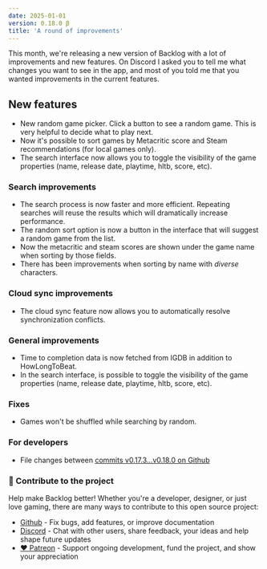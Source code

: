 ```yaml
---
date: 2025-01-01
version: 0.18.0 β
title: 'A round of improvements'
---
```


This month, we're releasing a new version of Backlog with a lot of improvements and new features.
On Discord I asked you to tell me what changes you want to see in the app, and most of you told me that you wanted improvements in the current features.

## New features
- New random game picker. Click a button to see a random game. This is very helpful to decide what to play next.
- Now it's possible to sort games by Metacritic score and Steam recommendations (for local games only).
- The search interface now allows you to toggle the visibility of the game properties (name, release date, playtime, hltb, score, etc).

### Search improvements
- The search process is now faster and more efficient. Repeating searches will reuse the results which will dramatically increase performance.
- The random sort option is now a button in the interface that will suggest a random game from the list.
- Now the metacritic and steam scores are shown under the game name when sorting by those fields.
- There has been improvements when sorting by name with *diverse* characters.

### Cloud sync improvements
- The cloud sync feature now allows you to automatically resolve synchronization conflicts.

### General improvements
- Time to completion data is now fetched from IGDB in addition to HowLongToBeat.
- In the search interface, is possible to toggle the visibility of the game properties (name, release date, playtime, hltb, score, etc).

### Fixes
- Games won't be shuffled while searching by random.

### For developers
- File changes between [commits v0.17.3...v0.18.0 on Github](https://github.com/gsabater/backlog.rip/compare/v0.16.4...v0.17.3)

### 🤝 Contribute to the project

Help make Backlog better! Whether you're a developer, designer, or just love gaming, there are many ways to contribute to this open source project:

- [Github](https://github.com/gsabater/backlog.rip) - Fix bugs, add features, or improve documentation
- [Discord](https://discord.gg/F2sPE5B) - Chat with other users, share feedback, your ideas and help shape future updates
- [❤️ Patreon](https://www.patreon.com/backlogrip) - Support ongoing development, fund the project, and show your appreciation
